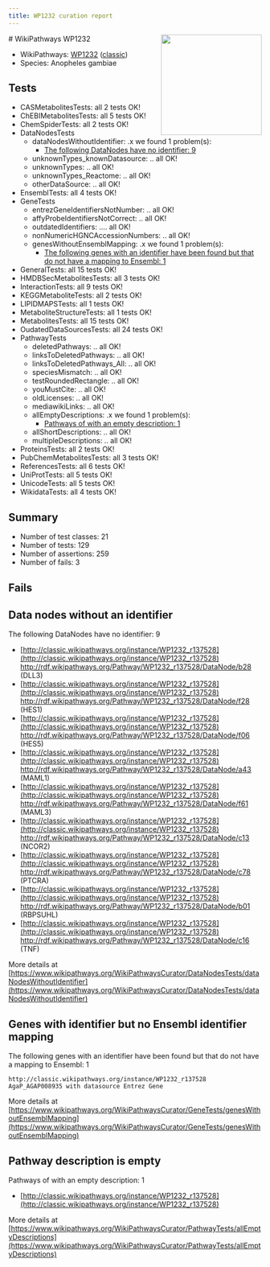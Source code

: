 ```yaml
---
title: WP1232 curation report
---
```


<img style="float: right; width: 200px" src="https://upload.wikimedia.org/wikipedia/commons/thumb/8/83/Wplogo_with_text_500.png/640px-Wplogo_with_text_500.png" />
# WikiPathways WP1232

* WikiPathways: [WP1232](https://wikipathways.org/pathways/WP1232) ([classic](https://classic.wikipathways.org/instance/WP1232))
* Species: Anopheles gambiae
## Tests
* CASMetabolitesTests: all 2 tests OK!
* ChEBIMetabolitesTests: all 5 tests OK!
* ChemSpiderTests: all 2 tests OK!
* DataNodesTests
    * dataNodesWithoutIdentifier: .x we found 1 problem(s):
        * [The following DataNodes have no identifier: 9](#d2d32fa8)
    * unknownTypes_knownDatasource: .. all OK!
    * unknownTypes: .. all OK!
    * unknownTypes_Reactome: .. all OK!
    * otherDataSource: .. all OK!
* EnsemblTests: all 4 tests OK!
* GeneTests
    * entrezGeneIdentifiersNotNumber: .. all OK!
    * affyProbeIdentifiersNotCorrect: .. all OK!
    * outdatedIdentifiers: .... all OK!
    * nonNumericHGNCAccessionNumbers: .. all OK!
    * genesWithoutEnsemblMapping: .x we found 1 problem(s):
        * [The following genes with an identifier have been found but that do not have a mapping to Ensembl: 1](#40286d83)
* GeneralTests: all 15 tests OK!
* HMDBSecMetabolitesTests: all 3 tests OK!
* InteractionTests: all 9 tests OK!
* KEGGMetaboliteTests: all 2 tests OK!
* LIPIDMAPSTests: all 1 tests OK!
* MetaboliteStructureTests: all 1 tests OK!
* MetabolitesTests: all 15 tests OK!
* OudatedDataSourcesTests: all 24 tests OK!
* PathwayTests
    * deletedPathways: .. all OK!
    * linksToDeletedPathways: .. all OK!
    * linksToDeletedPathways_All: .. all OK!
    * speciesMismatch: .. all OK!
    * testRoundedRectangle: .. all OK!
    * youMustCite: .. all OK!
    * oldLicenses: .. all OK!
    * mediawikiLinks: .. all OK!
    * allEmptyDescriptions: .x we found 1 problem(s):
        * [Pathways of with an empty description: 1](#798a4967)
    * allShortDescriptions: .. all OK!
    * multipleDescriptions: .. all OK!
* ProteinsTests: all 2 tests OK!
* PubChemMetabolitesTests: all 3 tests OK!
* ReferencesTests: all 6 tests OK!
* UniProtTests: all 5 tests OK!
* UnicodeTests: all 5 tests OK!
* WikidataTests: all 4 tests OK!


## Summary

* Number of test classes: 21
* Number of tests: 129
* Number of assertions: 259
* Number of fails: 3

## Fails

<a name="d2d32fa8" />

## Data nodes without an identifier

The following DataNodes have no identifier: 9

* [http://classic.wikipathways.org/instance/WP1232_r137528](http://classic.wikipathways.org/instance/WP1232_r137528) http://rdf.wikipathways.org/Pathway/WP1232_r137528/DataNode/b28 (DLL3)
* [http://classic.wikipathways.org/instance/WP1232_r137528](http://classic.wikipathways.org/instance/WP1232_r137528) http://rdf.wikipathways.org/Pathway/WP1232_r137528/DataNode/f28 (HES1)
* [http://classic.wikipathways.org/instance/WP1232_r137528](http://classic.wikipathways.org/instance/WP1232_r137528) http://rdf.wikipathways.org/Pathway/WP1232_r137528/DataNode/f06 (HES5)
* [http://classic.wikipathways.org/instance/WP1232_r137528](http://classic.wikipathways.org/instance/WP1232_r137528) http://rdf.wikipathways.org/Pathway/WP1232_r137528/DataNode/a43 (MAML1)
* [http://classic.wikipathways.org/instance/WP1232_r137528](http://classic.wikipathways.org/instance/WP1232_r137528) http://rdf.wikipathways.org/Pathway/WP1232_r137528/DataNode/f61 (MAML3)
* [http://classic.wikipathways.org/instance/WP1232_r137528](http://classic.wikipathways.org/instance/WP1232_r137528) http://rdf.wikipathways.org/Pathway/WP1232_r137528/DataNode/c13 (NCOR2)
* [http://classic.wikipathways.org/instance/WP1232_r137528](http://classic.wikipathways.org/instance/WP1232_r137528) http://rdf.wikipathways.org/Pathway/WP1232_r137528/DataNode/c78 (PTCRA)
* [http://classic.wikipathways.org/instance/WP1232_r137528](http://classic.wikipathways.org/instance/WP1232_r137528) http://rdf.wikipathways.org/Pathway/WP1232_r137528/DataNode/b01 (RBPSUHL)
* [http://classic.wikipathways.org/instance/WP1232_r137528](http://classic.wikipathways.org/instance/WP1232_r137528) http://rdf.wikipathways.org/Pathway/WP1232_r137528/DataNode/c16 (TNF)


More details at [https://www.wikipathways.org/WikiPathwaysCurator/DataNodesTests/dataNodesWithoutIdentifier](https://www.wikipathways.org/WikiPathwaysCurator/DataNodesTests/dataNodesWithoutIdentifier)

<a name="40286d83" />

## Genes with identifier but no Ensembl identifier mapping

The following genes with an identifier have been found but that do not have a mapping to Ensembl: 1
```
http://classic.wikipathways.org/instance/WP1232_r137528 AgaP_AGAP008935 with datasource Entrez Gene
```

More details at [https://www.wikipathways.org/WikiPathwaysCurator/GeneTests/genesWithoutEnsemblMapping](https://www.wikipathways.org/WikiPathwaysCurator/GeneTests/genesWithoutEnsemblMapping)

<a name="798a4967" />

## Pathway description is empty

Pathways of with an empty description: 1

* [http://classic.wikipathways.org/instance/WP1232_r137528](http://classic.wikipathways.org/instance/WP1232_r137528)

More details at [https://www.wikipathways.org/WikiPathwaysCurator/PathwayTests/allEmptyDescriptions](https://www.wikipathways.org/WikiPathwaysCurator/PathwayTests/allEmptyDescriptions)

